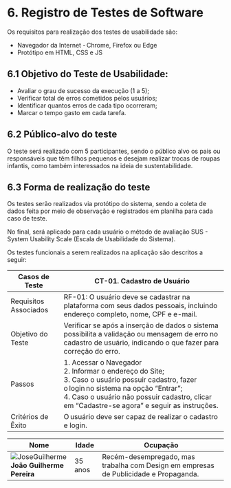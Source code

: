# 6. Registro de Testes de Software

Os requisitos para realização dos testes de usabilidade são:  
* Navegador da Internet - Chrome, Firefox ou Edge 
* Protótipo em HTML, CSS e JS 

## 6.1 Objetivo do Teste de Usabilidade: 

* Avaliar o grau de sucesso da execução (1 a 5); 
* Verificar total de erros cometidos pelos usuários; 
* Identificar quantos erros de cada tipo ocorreram; 
* Marcar o tempo gasto em cada tarefa.

## 6.2 Público-alvo do teste 

O teste será realizado com 5 participantes, sendo o público alvo os pais ou responsáveis que têm filhos pequenos e desejam realizar trocas de roupas infantis, como também interessados na ideia de sustentabilidade.  

## 6.3 Forma de realização do teste 

Os testes serão realizados via protótipo do sistema, sendo a coleta de dados feita por meio de observação e registrados em planilha para cada caso de teste. 

No final, será aplicado para cada usuário o método de avaliação SUS - System Usability Scale (Escala de Usabilidade do Sistema). 

Os testes funcionais a serem realizados na aplicação são descritos a seguir: 

Casos de Teste | CT-01. Cadastro de Usuário 
--- | --- 
Requisitos Associados | RF-01: O usuário deve se cadastrar na plataforma com seus dados pessoais, incluindo endereço completo, nome, CPF e e-mail. 
Objetivo do Teste | Verificar se após a inserção de dados o sistema possibilita a validação ou mensagem de erro no cadastro de usuário, indicando o que fazer para correção do erro. 
Passos | 1. Acessar o Navegador <br>2. Informar o endereço do Site;<br> 3. Caso o usuário possuir cadastro, fazer o login no sistema na opção “Entrar”;<br> 4. Caso o usuário não possuir cadastro, clicar em “Cadastre-se agora” e seguir as instruções. 
Critérios de Êxito | O usuário deve ser capaz de realizar o cadastro e login. 



 Nome | Idade | Ocupação
---|---|---
![JoseGuilherme](https://github.com/ICEI-PUC-Minas-PMV-ADS/pmv-ads-2022-1-e2-proj-int-t2-babybay/blob/f79e28c42272fe9ec4eacb73846f3c603b5f5c16/image-readme/Persona-Jo%C3%A3oGuilherme.png)<br>**João Guilherme Pereira** | 35 anos | Recém-desempregado, mas trabalha com Design em empresas de Publicidade e Propaganda. 
 


